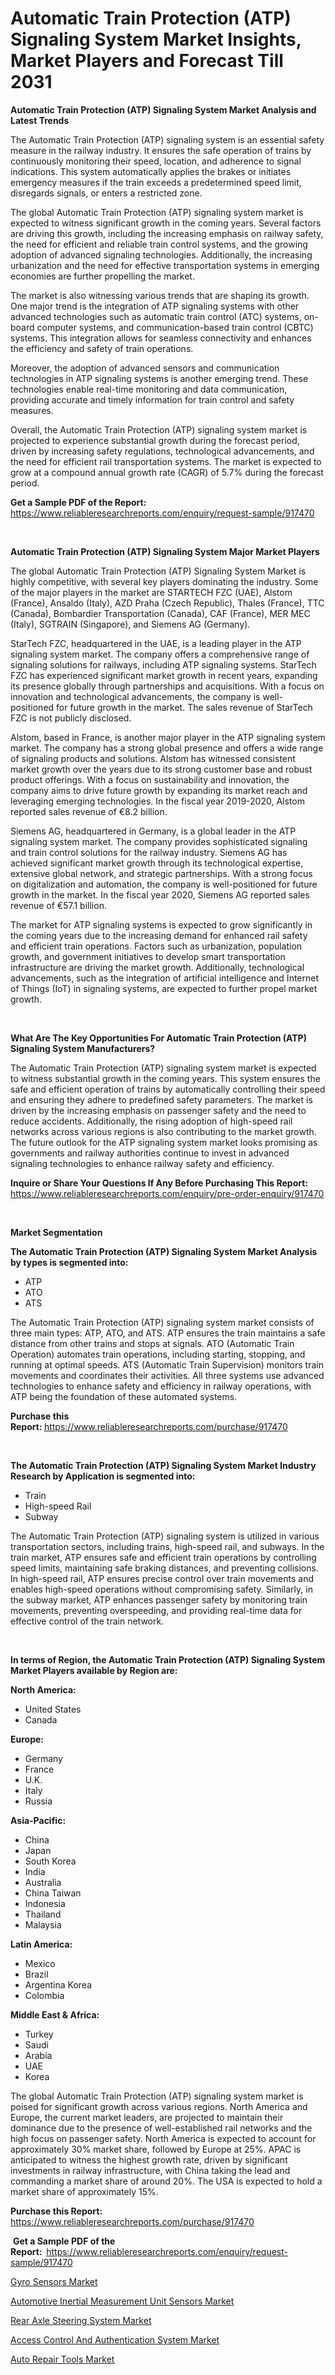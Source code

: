 <p><h1>Automatic Train Protection (ATP) Signaling System Market Insights, Market Players and Forecast Till 2031</h1></p><p><strong>Automatic Train Protection (ATP) Signaling System Market Analysis and Latest Trends</strong></p>
<p><p>The Automatic Train Protection (ATP) signaling system is an essential safety measure in the railway industry. It ensures the safe operation of trains by continuously monitoring their speed, location, and adherence to signal indications. This system automatically applies the brakes or initiates emergency measures if the train exceeds a predetermined speed limit, disregards signals, or enters a restricted zone.</p><p>The global Automatic Train Protection (ATP) signaling system market is expected to witness significant growth in the coming years. Several factors are driving this growth, including the increasing emphasis on railway safety, the need for efficient and reliable train control systems, and the growing adoption of advanced signaling technologies. Additionally, the increasing urbanization and the need for effective transportation systems in emerging economies are further propelling the market.</p><p>The market is also witnessing various trends that are shaping its growth. One major trend is the integration of ATP signaling systems with other advanced technologies such as automatic train control (ATC) systems, on-board computer systems, and communication-based train control (CBTC) systems. This integration allows for seamless connectivity and enhances the efficiency and safety of train operations.</p><p>Moreover, the adoption of advanced sensors and communication technologies in ATP signaling systems is another emerging trend. These technologies enable real-time monitoring and data communication, providing accurate and timely information for train control and safety measures.</p><p>Overall, the Automatic Train Protection (ATP) signaling system market is projected to experience substantial growth during the forecast period, driven by increasing safety regulations, technological advancements, and the need for efficient rail transportation systems. The market is expected to grow at a compound annual growth rate (CAGR) of 5.7% during the forecast period.</p></p>
<p><strong>Get a Sample PDF of the Report:&nbsp;</strong> <a href="https://www.reliableresearchreports.com/enquiry/request-sample/917470">https://www.reliableresearchreports.com/enquiry/request-sample/917470</a></p>
<p>&nbsp;</p>
<p><strong>Automatic Train Protection (ATP) Signaling System Major Market Players</strong></p>
<p><p>The global Automatic Train Protection (ATP) Signaling System Market is highly competitive, with several key players dominating the industry. Some of the major players in the market are STARTECH FZC (UAE), Alstom (France), Ansaldo (Italy), AZD Praha (Czech Republic), Thales (France), TTC (Canada), Bombardier Transportation (Canada), CAF (France), MER MEC (Italy), SGTRAIN (Singapore), and Siemens AG (Germany).</p><p>StarTech FZC, headquartered in the UAE, is a leading player in the ATP signaling system market. The company offers a comprehensive range of signaling solutions for railways, including ATP signaling systems. StarTech FZC has experienced significant market growth in recent years, expanding its presence globally through partnerships and acquisitions. With a focus on innovation and technological advancements, the company is well-positioned for future growth in the market. The sales revenue of StarTech FZC is not publicly disclosed.</p><p>Alstom, based in France, is another major player in the ATP signaling system market. The company has a strong global presence and offers a wide range of signaling products and solutions. Alstom has witnessed consistent market growth over the years due to its strong customer base and robust product offerings. With a focus on sustainability and innovation, the company aims to drive future growth by expanding its market reach and leveraging emerging technologies. In the fiscal year 2019-2020, Alstom reported sales revenue of €8.2 billion.</p><p>Siemens AG, headquartered in Germany, is a global leader in the ATP signaling system market. The company provides sophisticated signaling and train control solutions for the railway industry. Siemens AG has achieved significant market growth through its technological expertise, extensive global network, and strategic partnerships. With a strong focus on digitalization and automation, the company is well-positioned for future growth in the market. In the fiscal year 2020, Siemens AG reported sales revenue of €57.1 billion.</p><p>The market for ATP signaling systems is expected to grow significantly in the coming years due to the increasing demand for enhanced rail safety and efficient train operations. Factors such as urbanization, population growth, and government initiatives to develop smart transportation infrastructure are driving the market growth. Additionally, technological advancements, such as the integration of artificial intelligence and Internet of Things (IoT) in signaling systems, are expected to further propel market growth.</p></p>
<p>&nbsp;</p>
<p><strong>What Are The Key Opportunities For Automatic Train Protection (ATP) Signaling System Manufacturers?</strong></p>
<p><p>The Automatic Train Protection (ATP) signaling system market is expected to witness substantial growth in the coming years. This system ensures the safe and efficient operation of trains by automatically controlling their speed and ensuring they adhere to predefined safety parameters. The market is driven by the increasing emphasis on passenger safety and the need to reduce accidents. Additionally, the rising adoption of high-speed rail networks across various regions is also contributing to the market growth. The future outlook for the ATP signaling system market looks promising as governments and railway authorities continue to invest in advanced signaling technologies to enhance railway safety and efficiency.</p></p>
<p><strong>Inquire or Share Your Questions If Any Before Purchasing This Report:</strong> <a href="https://www.reliableresearchreports.com/enquiry/pre-order-enquiry/917470">https://www.reliableresearchreports.com/enquiry/pre-order-enquiry/917470</a></p>
<p>&nbsp;</p>
<p><strong>Market Segmentation</strong></p>
<p><strong>The Automatic Train Protection (ATP) Signaling System Market Analysis by types is segmented into:</strong></p>
<p><ul><li>ATP</li><li>ATO</li><li>ATS</li></ul></p>
<p><p>The Automatic Train Protection (ATP) signaling system market consists of three main types: ATP, ATO, and ATS. ATP ensures the train maintains a safe distance from other trains and stops at signals. ATO (Automatic Train Operation) automates train operations, including starting, stopping, and running at optimal speeds. ATS (Automatic Train Supervision) monitors train movements and coordinates their activities. All three systems use advanced technologies to enhance safety and efficiency in railway operations, with ATP being the foundation of these automated systems.</p></p>
<p><strong>Purchase this Report:&nbsp;</strong><a href="https://www.reliableresearchreports.com/purchase/917470">https://www.reliableresearchreports.com/purchase/917470</a></p>
<p>&nbsp;</p>
<p><strong>The Automatic Train Protection (ATP) Signaling System Market Industry Research by Application is segmented into:</strong></p>
<p><ul><li>Train</li><li>High-speed Rail</li><li>Subway</li></ul></p>
<p><p>The Automatic Train Protection (ATP) signaling system is utilized in various transportation sectors, including trains, high-speed rail, and subways. In the train market, ATP ensures safe and efficient train operations by controlling speed limits, maintaining safe braking distances, and preventing collisions. In high-speed rail, ATP ensures precise control over train movements and enables high-speed operations without compromising safety. Similarly, in the subway market, ATP enhances passenger safety by monitoring train movements, preventing overspeeding, and providing real-time data for effective control of the train network.</p></p>
<p>&nbsp;</p>
<p><strong>In terms of Region, the Automatic Train Protection (ATP) Signaling System Market Players available by Region are:</strong></p>
<p>
    <p> <strong> North America: </strong>
        <ul>
            <li>United States</li>
            <li>Canada</li>
        </ul>
        </p> 
    <p> <strong> Europe: </strong>
        <ul>
            <li>Germany</li>
            <li>France</li>
            <li>U.K.</li>
            <li>Italy</li>
            <li>Russia</li>
        </ul>
        </p> 
    <p> <strong> Asia-Pacific: </strong>
        <ul>
            <li>China</li>
            <li>Japan</li>
            <li>South Korea</li>
            <li>India</li>
            <li>Australia</li>
            <li>China Taiwan</li>
            <li>Indonesia</li>
            <li>Thailand</li>
            <li>Malaysia</li>
        </ul>
        </p> 
    <p> <strong> Latin America: </strong>
        <ul>
            <li>Mexico</li>
            <li>Brazil</li>
            <li>Argentina Korea</li>
            <li>Colombia</li>
        </ul>
        </p> 
    <p> <strong> Middle East & Africa: </strong>
        <ul>
            <li>Turkey</li>
            <li>Saudi</li>
            <li>Arabia</li>
            <li>UAE</li>
            <li>Korea</li>
        </ul>
    </p>
    </p>
<p><p>The global Automatic Train Protection (ATP) signaling system market is poised for significant growth across various regions. North America and Europe, the current market leaders, are projected to maintain their dominance due to the presence of well-established rail networks and the high focus on passenger safety. North America is expected to account for approximately 30% market share, followed by Europe at 25%. APAC is anticipated to witness the highest growth rate, driven by significant investments in railway infrastructure, with China taking the lead and commanding a market share of around 20%. The USA is expected to hold a market share of approximately 15%.</p></p>
<p><strong>Purchase this Report: </strong><a href="https://www.reliableresearchreports.com/purchase/917470">https://www.reliableresearchreports.com/purchase/917470</a></p>
<p>&nbsp;<strong>Get a Sample PDF of the Report:&nbsp;&nbsp;</strong><a href="https://www.reliableresearchreports.com/enquiry/request-sample/917470">https://www.reliableresearchreports.com/enquiry/request-sample/917470</a></p>
<p><strong></strong></p>
<p><p><a href="https://medium.com/@peterm12562/gyro-sensors-market-analysis-its-cagr-market-segmentation-and-global-industry-overview-71d6ed27e034">Gyro Sensors Market</a></p><p><a href="https://medium.com/@peterm12562/automotive-inertial-measurement-unit-sensors-market-exploring-market-share-market-trends-and-425547984685">Automotive Inertial Measurement Unit Sensors Market</a></p><p><a href="https://medium.com/@peterm12562/rear-axle-steering-system-market-comprehensive-assessment-by-type-application-and-geography-c064d24cab17">Rear Axle Steering System Market</a></p><p><a href="https://medium.com/@malcomw102036/access-control-and-authentication-system-market-trends-forecast-and-competitive-analysis-to-2031-778855728668">Access Control And Authentication System Market</a></p><p><a href="https://medium.com/@peterm12562/auto-repair-tools-market-size-reveals-the-best-marketing-channels-in-global-industry-e398d415ef33">Auto Repair Tools Market</a></p></p>